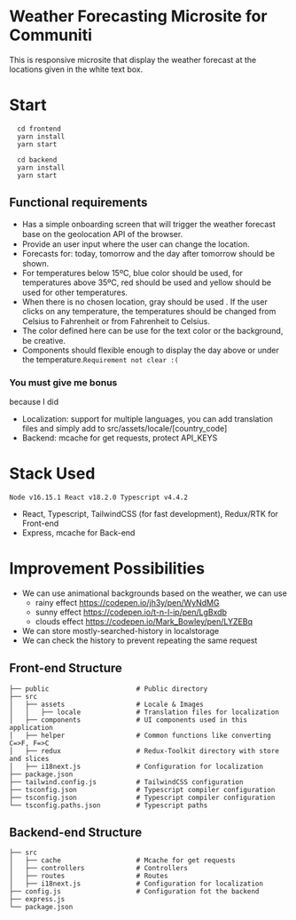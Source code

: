 # Weather Forecasting Microsite for Communiti

This is responsive microsite that display the weather forecast at the locations given in the white text box.

# Start

```
  cd frontend
  yarn install
  yarn start

  cd backend
  yarn install
  yarn start
```

## Functional requirements

- Has a simple onboarding screen that will trigger the weather forecast base on the geolocation API of the browser. <img src='https://www.clipartmax.com/png/full/37-379751_open-green-check-mark-svg.png' style='width: 15px; height:15px;'></img>
- Provide an user input where the user can change the location. <img src='https://www.clipartmax.com/png/full/37-379751_open-green-check-mark-svg.png' style='width: 15px; height:15px;'></img>
- Forecasts for: today, tomorrow and the day after tomorrow should be shown. <img src='https://www.clipartmax.com/png/full/37-379751_open-green-check-mark-svg.png' style='width: 15px; height:15px;'></img>
- For temperatures below 15ºC, blue color should be used, for temperatures above 35ºC, red should be used and yellow should be used for other temperatures. <img src='https://www.clipartmax.com/png/full/37-379751_open-green-check-mark-svg.png' style='width: 15px; height:15px;'></img>
- When there is no chosen location, gray should be used . If the user clicks on any temperature, the temperatures should be changed from Celsius to Fahrenheit or from Fahrenheit to Celsius. <img src='https://www.clipartmax.com/png/full/37-379751_open-green-check-mark-svg.png' style='width: 15px; height:15px;'></img>
- The color defined here can be use for the text color or the background, be creative. <img src='https://www.clipartmax.com/png/full/37-379751_open-green-check-mark-svg.png' style='width: 15px; height:15px;'></img>
- Components should flexible enough to display the day above or under the temperature.`Requirement not clear :(`

### You must give me bonus 

because I did
* Localization: support for multiple languages, you can add translation files and simply add to src/assets/locale/[country_code]
* Backend: mcache for get requests, protect API_KEYS

# Stack Used

`Node v16.15.1 React v18.2.0 Typescript v4.4.2`

* React, Typescript, TailwindCSS (for fast development), Redux/RTK for Front-end
* Express, mcache for Back-end

# Improvement Possibilities

- We can use animational backgrounds based on the weather, we can use
  - rainy effect https://codepen.io/jh3y/pen/WyNdMG
  - sunny effect https://codepen.io/t-n-l-ip/pen/LgBxdb
  - clouds effect https://codepen.io/Mark_Bowley/pen/LYZEBq
- We can store mostly-searched-history in localstorage
- We can check the history to prevent repeating the same request

## Front-end Structure
```
├── public                      # Public directory
├── src
│   ├── assets                  # Locale & Images
│   │   ├── locale              # Translation files for localization
│   ├── components              # UI components used in this application
│   ├── helper                  # Common functions like converting C=>F, F=>C
│   ├── redux                   # Redux-Toolkit directory with store and slices
│   ├── i18next.js              # Configuration for localization
├── package.json
├── tailwind.config.js          # TailwindCSS configuration
├── tsconfig.json               # Typescript compiler configuration
├── tsconfig.json               # Typescript compiler configuration
└── tsconfig.paths.json         # Typescript paths
```

## Backend-end Structure
```
├── src
│   ├── cache                   # Mcache for get requests
│   ├── controllers             # Controllers
│   ├── routes                  # Routes
│   ├── i18next.js              # Configuration for localization
├── config.js                   # Configuration fot the backend
├── express.js
└── package.json
```
